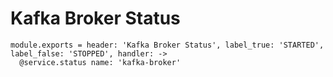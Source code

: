 
# Kafka Broker Status

    module.exports = header: 'Kafka Broker Status', label_true: 'STARTED', label_false: 'STOPPED', handler: ->
      @service.status name: 'kafka-broker'
